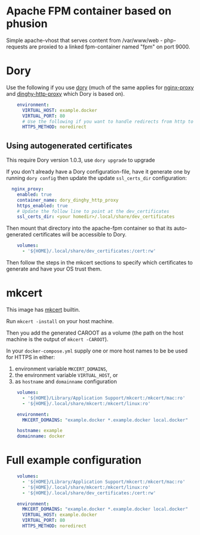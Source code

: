 # Apache FPM container based on phusion
Simple apache-vhost that serves content from /var/www/web - php-requests are
proxied to a linked fpm-container named "fpm" on port 9000.


# Dory

Use the following if you use [dory](https://github.com/FreedomBen/dory) (much of the same applies for  [nginx-proxy](https://github.com/jwilder/nginx-proxy) and [dinghy-http-proxy](https://github.com/codekitchen/dinghy-http-proxy) which Dory is based on).

```yaml
    environment:
      VIRTUAL_HOST: example.docker
      VIRTUAL_PORT: 80
      # Use the following if you want to handle redirects from http to https yourself.
      HTTPS_METHOD: noredirect

```

## Using autogenerated certificates
This require Dory version 1.0.3, use `dory upgrade` to upgrade

If you don't already have a Dory configuration-file, have it generate one by running `dory config` then update the update `ssl_certs_dir` configuration:

```yaml
  nginx_proxy:
    enabled: true
    container_name: dory_dinghy_http_proxy
    https_enabled: true
    # Update the follow line to point at the dev_certificates
    ssl_certs_dir: <your homedir>/.local/share/dev_certificates
```

Then mount that directory into the apache-fpm container so that its auto-generated certificates will be accessible to Dory.

```yaml
    volumes:
      - '${HOME}/.local/share/dev_certificates:/cert:rw'
```

Then follow the steps in the mkcert sections to specify which certificates to generate and have your OS trust them.

# mkcert

This image has [mkcert](https://github.com/FiloSottile/mkcert)
builtin.

Run `mkcert -install` on your host machine.

Then you add the generated CAROOT as a volume (the path on the host
machine is the output of `mkcert -CAROOT`).

In your `docker-compose.yml` supply one or more host names to be be
used for HTTPS in either:

1. environment variable `MKCERT_DOMAINS`,
1. the environment variable `VIRTUAL_HOST`, or
1. as `hostname` and `domainname` configuration

```yaml
    volumes:
      - '${HOME}/Library/Application Support/mkcert:/mkcert/mac:ro'
      - '${HOME}/.local/share/mkcert:/mkcert/linux:ro'

    environment:
      MKCERT_DOMAINS: "example.docker *.example.docker local.docker"

    hostname: example
    domainname: docker
```

# Full example configuration

```yaml
    volumes:
      - '${HOME}/Library/Application Support/mkcert:/mkcert/mac:ro'
      - '${HOME}/.local/share/mkcert:/mkcert/linux:ro'
      - '${HOME}/.local/share/dev_certificates:/cert:rw'

    environment:
      MKCERT_DOMAINS: "example.docker *.example.docker local.docker"
      VIRTUAL_HOST: example.docker
      VIRTUAL_PORT: 80
      HTTPS_METHOD: noredirect
```
